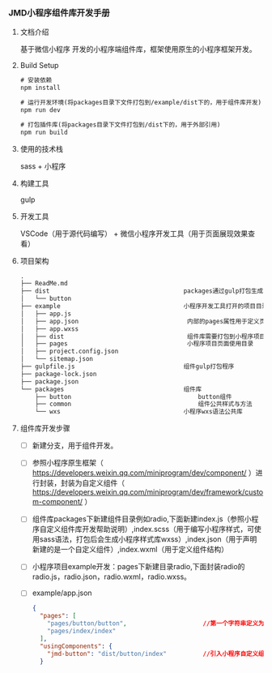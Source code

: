 
### JMD小程序组件库开发手册

1. 文档介绍

   基于微信小程序 开发的小程序端组件库，框架使用原生的小程序框架开发。

2. Build Setup

   ```xml
   # 安装依赖
   npm install
   
   # 运行开发环境(将packages目录下文件打包到/example/dist下的，用于组件库开发)
   npm run dev
   
   # 打包插件库(将packages目录下文件打包到/dist下的，用于外部引用)
   npm run build
   
   ```

3. 使用的技术栈

   sass + 小程序

4. 构建工具

   gulp

5. 开发工具

   VSCode（用于源代码编写） + 微信小程序开发工具（用于页面展现效果查看）

6. 项目架构

   ```html
   .
   ├── ReadMe.md
   ├── dist										packages通过gulp打包生成组件库，用于外部项目引入。
   │   └── button
   ├── example								    小程序开发工具打开的项目目录，用于组件库调用实例以及组件库测试操作
   │   ├── app.js
   │   ├── app.json								 内部的pages属性用于定义页面，开发哪个页面最好将其放在第一位，工具会默认设置第一个为初始化页面
   │   ├── app.wxss
   │   ├── dist									 组件库需要打包到小程序项目内使用。使用npm run dev 生成。
   │   ├── pages						         小程序项目页面使用目录
   │   ├── project.config.json
   │   └── sitemap.json
   ├── gulpfile.js					            组件gulp打包程序
   ├── package-lock.json
   ├── package.json
   └── packages									组件库
       ├── button									button组件
       ├── common								    组件公共样式与方法
       └── wxs									小程序wxs语法公共库
   ```

7. 组件库开发步骤

   - [ ] 新建分支，用于组件开发。

   - [ ] 参照小程序原生框架（ https://developers.weixin.qq.com/miniprogram/dev/component/ ）进行封装，封装为自定义组件（ https://developers.weixin.qq.com/miniprogram/dev/framework/custom-component/ ）

   - [ ] 组件库packages下新建组件目录例如radio,下面新建index.js（参照小程序自定义组件库开发帮助说明）,index.scss（用于编写小程序样式，可使用sass语法，打包后会生成小程序样式库wxss）,index.json（用于声明新建的是一个自定义组件）,index.wxml（用于定义组件结构）

   - [ ] 小程序项目example开发：pages下新建目录radio,下面封装radio的radio.js，radio.json，radio.wxml，radio.wxss。

   - [ ] example/app.json   

     ```json
     {
       "pages": [
         "pages/button/button",						//第一个字符串定义为自己要开发的组件，这样可以避免更改源码后热编译，小程序开发工具页面定义到首页。
         "pages/index/index"
       ],
       "usingComponents": {
         "jmd-button": "dist/button/index"			//引入小程序自定义组件库，即打包后开发的工具组件库
       }
     ```
